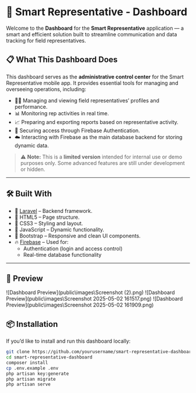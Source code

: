 
# 🧠 Smart Representative - Dashboard

Welcome to the **Dashboard** for the **Smart Representative** application — a smart and efficient solution built to streamline communication and data tracking for field representatives.

## 📋 What This Dashboard Does

This dashboard serves as the **administrative control center** for the Smart Representative mobile app. It provides essential tools for managing and overseeing operations, including:

- 🧑‍💼 Managing and viewing field representatives’ profiles and performance.
- 📊 Monitoring rep activities in real time.
- 📈 Preparing and exporting reports based on representative activity.
- 🔐 Securing access through Firebase Authentication.
- ☁️ Interacting with Firebase as the main database backend for storing dynamic data.

> ⚠️ **Note:** This is a **limited version** intended for internal use or demo purposes only. Some advanced features are still under development or hidden.

---

## 🛠️ Built With

- 🔧 [Laravel](https://laravel.com/) – Backend framework.
- 🎨 HTML5 – Page structure.
- 💅 CSS3 – Styling and layout.
- 🧩 JavaScript – Dynamic functionality.
- 🧱 Bootstrap – Responsive and clean UI components.
- 🔥 [Firebase](https://firebase.google.com/) – Used for:
  - Authentication (login and access control)
  - Real-time database functionality

---

## 📸 Preview

![Dashboard Preview](public\images\Screenshot (2).png)
![Dashboard Preview](public\images\Screenshot 2025-05-02 161517.png)
![Dashboard Preview](public\images\Screenshot 2025-05-02 161909.png)

##

## 📦 Installation

If you’d like to install and run this dashboard locally:

```bash
git clone https://github.com/yourusername/smart-representative-dashboard.git
cd smart-representative-dashboard
composer install
cp .env.example .env
php artisan key:generate
php artisan migrate
php artisan serve